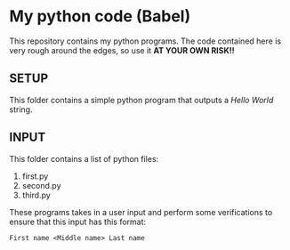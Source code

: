 # My python code (Babel)

This repository contains my python programs.
The code contained here is very rough around the edges, so use it **AT YOUR OWN RISK!!**

## SETUP

This folder contains a simple python program that outputs a *Hello World* string.

## INPUT

This folder contains a list of python files:

1. first.py
2. second.py
3. third.py

These programs takes in a user input and perform some verifications to ensure that this input has this format:

```
First name <Middle name> Last name
```